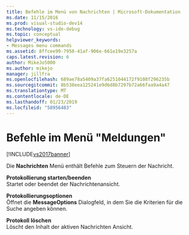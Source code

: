 ```yaml
---
title: Befehle im Menü von Nachrichten | Microsoft-Dokumentation
ms.date: 11/15/2016
ms.prod: visual-studio-dev14
ms.technology: vs-ide-debug
ms.topic: conceptual
helpviewer_keywords:
- Messages menu commands
ms.assetid: 8ffcee99-7950-41af-906e-661e19e3257a
caps.latest.revision: 6
author: MikeJo5000
ms.author: mikejo
manager: jillfra
ms.openlocfilehash: 689ae78a5409a37fa6251044172f9108f296235b
ms.sourcegitcommit: 8b538eea125241e9d6d8b7297b72a66faa9a4a47
ms.translationtype: MT
ms.contentlocale: de-DE
ms.lasthandoff: 01/23/2019
ms.locfileid: "58956483"
---
```

# <a name="messages-menu-commands"></a>Befehle im Menü "Meldungen"
[!INCLUDE[vs2017banner](../includes/vs2017banner.md)]

Die **Nachrichten** Menü enthält Befehle zum Steuern der Nachricht.  
  
 **Protokollierung starten/beenden**  
 Startet oder beendet der Nachrichtenansicht.  
  
 **Protokollierungsoptionen**  
 Öffnet die **MessageOptions** Dialogfeld, in dem Sie die Kriterien für die Suche angeben können.  
  
 **Protokoll löschen**  
 Löscht den Inhalt der aktiven Nachrichten Ansicht.
